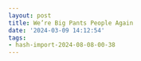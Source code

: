 ```yaml
---
layout: post
title: We’re Big Pants People Again
date: '2024-03-09 14:12:54'
tags:
- hash-import-2024-08-08-00-38
---
```


